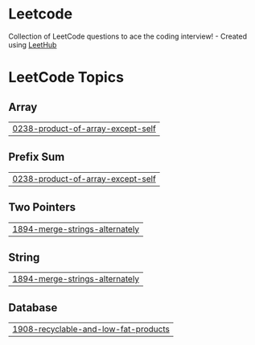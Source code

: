 # Leetcode
Collection of LeetCode questions to ace the coding interview! - Created using [LeetHub](https://github.com/QasimWani/LeetHub)

<!---LeetCode Topics Start-->
# LeetCode Topics
## Array
|  |
| ------- |
| [0238-product-of-array-except-self](https://github.com/vandana-26/Leetcode/tree/master/0238-product-of-array-except-self) |
## Prefix Sum
|  |
| ------- |
| [0238-product-of-array-except-self](https://github.com/vandana-26/Leetcode/tree/master/0238-product-of-array-except-self) |
## Two Pointers
|  |
| ------- |
| [1894-merge-strings-alternately](https://github.com/vandana-26/Leetcode/tree/master/1894-merge-strings-alternately) |
## String
|  |
| ------- |
| [1894-merge-strings-alternately](https://github.com/vandana-26/Leetcode/tree/master/1894-merge-strings-alternately) |
## Database
|  |
| ------- |
| [1908-recyclable-and-low-fat-products](https://github.com/vandana-26/Leetcode/tree/master/1908-recyclable-and-low-fat-products) |
<!---LeetCode Topics End-->